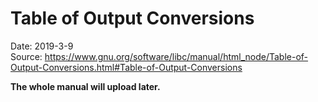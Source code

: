 # Table of Output Conversions
Date: 2019-3-9  
Source: https://www.gnu.org/software/libc/manual/html_node/Table-of-Output-Conversions.html#Table-of-Output-Conversions

**The whole manual will upload later.**